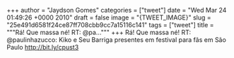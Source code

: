 
+++
author = "Jaydson Gomes"
categories = ["tweet"]
date = "Wed Mar 24 01:49:26 +0000 2010"
draft = false
image = "{TWEET_IMAGE}"
slug = "25e491d6581f24ce87ff708cbb9cc7a15116c141"
tags = ["tweet"]
title = """Rá! Que massa né! RT: @pa..."""
+++
Rá! Que massa né! RT: @paulinhazucco: Kiko e Seu Barriga presentes em festival para fãs em São Paulo http://bit.ly/cpust3

